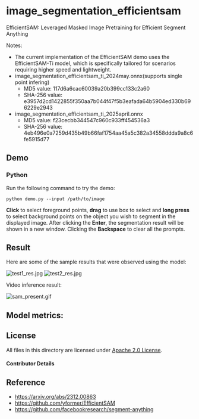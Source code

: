 # image_segmentation_efficientsam

EfficientSAM: Leveraged Masked Image Pretraining for Efficient Segment Anything

Notes:
- The current implementation of the EfficientSAM demo uses the EfficientSAM-Ti model, which is specifically tailored for scenarios requiring higher speed and lightweight. 
- image_segmentation_efficientsam_ti_2024may.onnx(supports single point infering)
  - MD5 value: 117d6a6cac60039a20b399cc133c2a60
  - SHA-256 value: e3957d2cd1422855f350aa7b044f47f5b3eafada64b5904ed330b696229e2943
- image_segmentation_efficientsam_ti_2025april.onnx
  - MD5 value: f23cecbb344547c960c933ff454536a3
  - SHA-256 value: 4eb496e0a7259d435b49b66faf1754aa45a5c382a34558ddda9a8c6fe5915d77


## Demo

### Python
Run the following command to try the demo:

```shell
python demo.py --input /path/to/image
```

**Click** to select foreground points, **drag** to use box to select and **long press** to select background points on the object you wish to segment in the displayed image. After clicking the **Enter**, the segmentation result will be shown in a new window. Clicking the **Backspace** to clear all the prompts.

## Result

Here are some of the sample results that were observed using the model:

![test1_res.jpg](./example_outputs/example1.png)
![test2_res.jpg](./example_outputs/example2.png)

Video inference result:

![sam_present.gif](./example_outputs/sam_present.gif)

## Model metrics:

## License

All files in this directory are licensed under [Apache 2.0 License](./LICENSE).

#### Contributor Details

## Reference

- https://arxiv.org/abs/2312.00863
- https://github.com/yformer/EfficientSAM
- https://github.com/facebookresearch/segment-anything